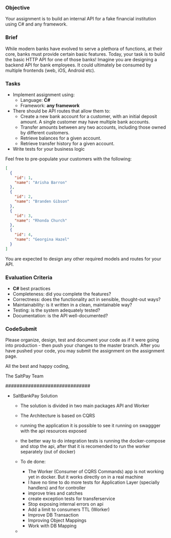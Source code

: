 ### Objective

Your assignment is to build an internal API for a fake financial institution using C# and any framework.

### Brief

While modern banks have evolved to serve a plethora of functions, at their core, banks must provide certain basic features. Today, your task is to build the basic HTTP API for one of those banks! Imagine you are designing a backend API for bank employees. It could ultimately be consumed by multiple frontends (web, iOS, Android etc).

### Tasks

- Implement assignment using:
  - Language: **C#**
  - Framework: **any framework**
- There should be API routes that allow them to:
  - Create a new bank account for a customer, with an initial deposit amount. A
    single customer may have multiple bank accounts.
  - Transfer amounts between any two accounts, including those owned by
    different customers.
  - Retrieve balances for a given account.
  - Retrieve transfer history for a given account.
- Write tests for your business logic

Feel free to pre-populate your customers with the following:

```json
[
  {
    "id": 1,
    "name": "Arisha Barron"
  },
  {
    "id": 2,
    "name": "Branden Gibson"
  },
  {
    "id": 3,
    "name": "Rhonda Church"
  },
  {
    "id": 4,
    "name": "Georgina Hazel"
  }
]
```

You are expected to design any other required models and routes for your API.

### Evaluation Criteria

- **C#** best practices
- Completeness: did you complete the features?
- Correctness: does the functionality act in sensible, thought-out ways?
- Maintainability: is it written in a clean, maintainable way?
- Testing: is the system adequately tested?
- Documentation: is the API well-documented?

### CodeSubmit

Please organize, design, test and document your code as if it were going into production - then push your changes to the master branch. After you have pushed your code, you may submit the assignment on the assignment page.

All the best and happy coding,

The SaltPay Team


############################## 
- SaltBankPay Solution
  - The solution is divided in two main packages API and Worker
  - The Architecture is based on CQRS
  - running the application it is possible to see it running on swaggger with the api resources exposed
  - the better way to do integration tests is running the docker-compose and stop the api, after that it is recomended to run the worker separately (out of docker)
  - To de done:
    - The Worker (Consumer of CQRS Commands) app is not working yet in docker. But it works directly on in a real machine
    - I have no time to do more tests for Application Layer (specially handlers) and for controller
    - improve tries and catches
    - create exception tests for transferservice
    - Stop exposing internal errors on api
    - Add a limit to consumers TTL (Worker)
    - Improve DB Transaction
    - Improving Object Mappings 
    - Work with DB Mapping
  
  
  - 






